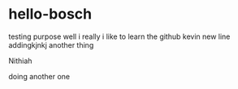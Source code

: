 # hello-bosch
testing purpose
well i really i like to learn the github kevin
new line addingkjnkj
another thing 


Nithiah

doing another one
